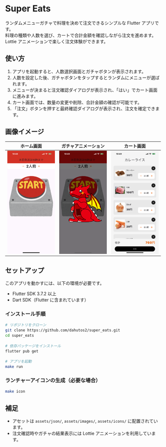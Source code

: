 # Super Eats

ランダムメニューガチャで料理を決めて注文できるシンプルな Flutter アプリです。  
料理の種類や人数を選び、カートで合計金額を確認しながら注文を進めます。  
Lottie アニメーションで楽しく注文体験ができます。

## 使い方

1. アプリを起動すると、人数選択画面とガチャボタンが表示されます。
2. 人数を設定した後、ガチャボタンをタップするとランダムにメニューが選ばれます。
3. メニューが決まると注文確認ダイアログが表示され、「はい」でカート画面に進みます。
4. カート画面では、数量の変更や削除、合計金額の確認が可能です。
5. 「注文」ボタンを押すと最終確認ダイアログが表示され、注文を確定できます。

## 画像イメージ

| ホーム画面             | ガチャアニメーション     | カート画面             |
| ---------------------- | ------------------------ | ---------------------- |
| ![home](docs/home.png) | ![gacha](docs/gacha.png) | ![cart](docs/cart.png) |

## セットアップ

このアプリを動かすには、以下の環境が必要です。

- Flutter SDK 3.7.2 以上
- Dart SDK（Flutter に含まれています）

### インストール手順

```bash
# リポジトリをクローン
git clone https://github.com/dahutos2/super_eats.git
cd super_eats

# 依存パッケージをインストール
flutter pub get

# アプリを起動
make run
```

### ランチャーアイコンの生成（必要な場合）

```bash
make icon
```

## 補足

- アセットは `assets/json/`, `assets/images/`, `assets/icons/` に配置されています。
- 注文確認時やガチャの結果表示には Lottie アニメーションを利用しています。
